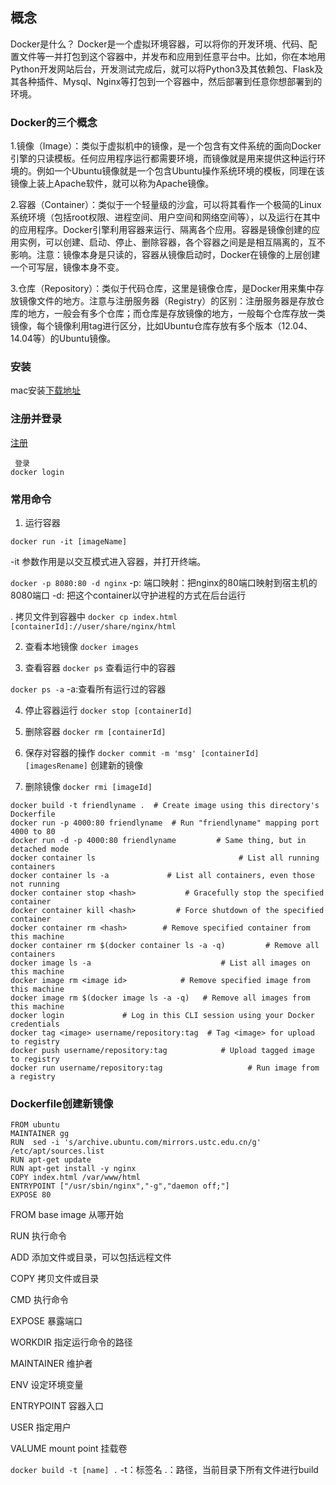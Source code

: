 ## 概念

Docker是什么？
Docker是一个虚拟环境容器，可以将你的开发环境、代码、配置文件等一并打包到这个容器中，并发布和应用到任意平台中。比如，你在本地用Python开发网站后台，开发测试完成后，就可以将Python3及其依赖包、Flask及其各种插件、Mysql、Nginx等打包到一个容器中，然后部署到任意你想部署到的环境。

### Docker的三个概念
1.镜像（Image）：类似于虚拟机中的镜像，是一个包含有文件系统的面向Docker引擎的只读模板。任何应用程序运行都需要环境，而镜像就是用来提供这种运行环境的。例如一个Ubuntu镜像就是一个包含Ubuntu操作系统环境的模板，同理在该镜像上装上Apache软件，就可以称为Apache镜像。

2.容器（Container）：类似于一个轻量级的沙盒，可以将其看作一个极简的Linux系统环境（包括root权限、进程空间、用户空间和网络空间等），以及运行在其中的应用程序。Docker引擎利用容器来运行、隔离各个应用。容器是镜像创建的应用实例，可以创建、启动、停止、删除容器，各个容器之间是是相互隔离的，互不影响。注意：镜像本身是只读的，容器从镜像启动时，Docker在镜像的上层创建一个可写层，镜像本身不变。

3.仓库（Repository）：类似于代码仓库，这里是镜像仓库，是Docker用来集中存放镜像文件的地方。注意与注册服务器（Registry）的区别：注册服务器是存放仓库的地方，一般会有多个仓库；而仓库是存放镜像的地方，一般每个仓库存放一类镜像，每个镜像利用tag进行区分，比如Ubuntu仓库存放有多个版本（12.04、14.04等）的Ubuntu镜像。

### 安装
mac安装[下载地址](https://www.docker.com/docker-mac)

### 注册并登录

[注册](https://cloud.docker.com)

``` 
 登录
docker login
```
### 常用命令
1. 运行容器

`docker run -it [imageName]`

-it  参数作用是以交互模式进入容器，并打开终端。

`docker -p 8080:80 -d nginx`
-p: 端口映射：把nginx的80端口映射到宿主机的8080端口
-d: 把这个container以守护进程的方式在后台运行

. 拷贝文件到容器中
`docker cp index.html [containerId]://user/share/nginx/html`

2. 查看本地镜像
`docker images`

3. 查看容器
`docker ps`
查看运行中的容器

`docker ps -a`
-a:查看所有运行过的容器

4. 停止容器运行
`docker stop [containerId]`

5. 删除容器
`docker rm [containerId]`

5. 保存对容器的操作
`docker commit -m 'msg' [containerId] [imagesRename]`
创建新的镜像

6. 删除镜像
`docker rmi [imageId]`

```
docker build -t friendlyname .  # Create image using this directory's Dockerfile
docker run -p 4000:80 friendlyname  # Run "friendlyname" mapping port 4000 to 80
docker run -d -p 4000:80 friendlyname         # Same thing, but in detached mode
docker container ls                                # List all running containers
docker container ls -a             # List all containers, even those not running
docker container stop <hash>           # Gracefully stop the specified container
docker container kill <hash>         # Force shutdown of the specified container
docker container rm <hash>        # Remove specified container from this machine
docker container rm $(docker container ls -a -q)         # Remove all containers
docker image ls -a                             # List all images on this machine
docker image rm <image id>            # Remove specified image from this machine
docker image rm $(docker image ls -a -q)   # Remove all images from this machine
docker login             # Log in this CLI session using your Docker credentials
docker tag <image> username/repository:tag  # Tag <image> for upload to registry
docker push username/repository:tag            # Upload tagged image to registry
docker run username/repository:tag                   # Run image from a registry
```

### Dockerfile创建新镜像
``` 
FROM ubuntu
MAINTAINER gg
RUN  sed -i 's/archive.ubuntu.com/mirrors.ustc.edu.cn/g' /etc/apt/sources.list 
RUN apt-get update
RUN apt-get install -y nginx
COPY index.html /var/www/html
ENTRYPOINT ["/usr/sbin/nginx","-g","daemon off;"]
EXPOSE 80
```
FROM  base image 从哪开始

RUN 执行命令

ADD 添加文件或目录，可以包括远程文件

COPY 拷贝文件或目录

CMD 执行命令

EXPOSE 暴露端口

WORKDIR 指定运行命令的路径

MAINTAINER 维护者

ENV 设定环境变量

ENTRYPOINT 容器入口

USER 指定用户

VALUME mount point 挂载卷


`docker build -t [name] .`
-t：标签名
.：路径，当前目录下所有文件进行build
